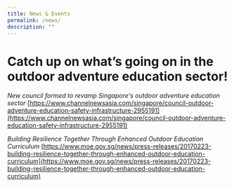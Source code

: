 ```yaml
---
title: News & Events
permalink: /news/
description: ""
---
```

# Catch up on what’s going on in the outdoor adventure education sector!

*New council formed to revamp Singapore's outdoor adventure education sector*
[https://www.channelnewsasia.com/singapore/council-outdoor-adventure-education-safety-infrastructure-2955191](https://www.channelnewsasia.com/singapore/council-outdoor-adventure-education-safety-infrastructure-2955191)

*Building Resilience Together Through Enhanced Outdoor Education Curriculum*
[https://www.moe.gov.sg/news/press-releases/20170223-building-resilience-together-through-enhanced-outdoor-education-curriculum](https://www.moe.gov.sg/news/press-releases/20170223-building-resilience-together-through-enhanced-outdoor-education-curriculum)